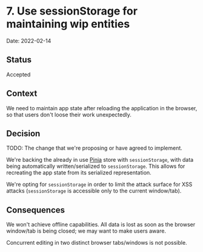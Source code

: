 # 7. Use sessionStorage for maintaining wip entities

Date: 2022-02-14

## Status

Accepted

## Context

We need to maintain app state after reloading the application in the browser, so that users don't loose
their work unexpectedly.

## Decision

TODO: The change that we're proposing or have agreed to implement.

We're backing the already in use [Pinia](https://pinia.vuejs.org) store with `sessionStorage`, with data being automatically written/serialized to `sessionStorage`.
This allows for recreating the app state from its serialized representation.

We're opting for `sessionStorage` in order to limit the attack surface for XSS attacks (`sessionStorage` is accessible only to the current window/tab).

## Consequences

We won't achieve offline capabilities. All data is lost as soon as the browser window/tab is being closed; we may want to make
users aware.

Concurrent editing in two distinct browser tabs/windows is not possible.
